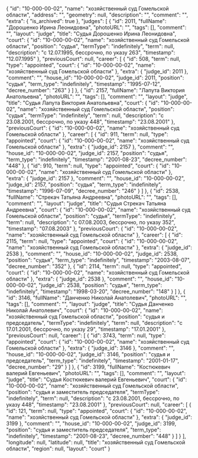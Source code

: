 {
    "id": "10-000-00-02",
    "name": "хозяйственный суд Гомельской области",
    "address": "",
    "geometry": null,
    "description": "",
    "comment": "",
    "extra": {
        "is_archived": true
    },
    "judges": [
        {
            "id": 2011,
            "fullName": "Дорошенко Ирина Леонидовна",
            "photoURL": "",
            "tags": [],
            "comment": "",
            "layout": "judge",
            "title": "Судья Дорошенко Ирина Леонидовна",
            "court": {
                "id": "10-000-00-02",
                "name": "хозяйственный суд Гомельской области",
                "position": "судья",
                "termType": "indefinitely",
                "term": null,
                "description": "c 12.07.1995, бессрочно, по указу 263",
                "timestamp": "12.07.1995"
            },
            "previousCourt": null,
            "career": [
                {
                    "id": 508,
                    "term": null,
                    "type": "appointed",
                    "court": {
                        "id": "10-000-00-02",
                        "name": "хозяйственный суд Гомельской области"
                    },
                    "extra": {
                        "judge_id": 2011
                    },
                    "comment": "",
                    "house_id": "10-000-00-02",
                    "judge_id": 2011,
                    "position": "судья",
                    "term_type": "indefinitely",
                    "timestamp": "1995-07-12",
                    "decree_number": "263"
                }
            ]
        },
        {
            "id": 2157,
            "fullName": "Лапута Виктория Анатольевна",
            "photoURL": "",
            "tags": [],
            "comment": "",
            "layout": "judge",
            "title": "Судья Лапута Виктория Анатольевна",
            "court": {
                "id": "10-000-00-02",
                "name": "хозяйственный суд Гомельской области",
                "position": "судья",
                "termType": "indefinitely",
                "term": null,
                "description": "c 23.08.2001, бессрочно, по указу 448",
                "timestamp": "23.08.2001"
            },
            "previousCourt": {
                "id": "10-000-00-02",
                "name": "хозяйственный суд Гомельской области"
            },
            "career": [
                {
                    "id": 911,
                    "term": null,
                    "type": "appointed",
                    "court": {
                        "id": "10-000-00-02",
                        "name": "хозяйственный суд Гомельской области"
                    },
                    "extra": {
                        "judge_id": 2157
                    },
                    "comment": "",
                    "house_id": "10-000-00-02",
                    "judge_id": 2157,
                    "position": "судья",
                    "term_type": "indefinitely",
                    "timestamp": "2001-08-23",
                    "decree_number": "448"
                },
                {
                    "id": 910,
                    "term": null,
                    "type": "appointed",
                    "court": {
                        "id": "10-000-00-02",
                        "name": "хозяйственный суд Гомельской области"
                    },
                    "extra": {
                        "judge_id": 2157
                    },
                    "comment": "",
                    "house_id": "10-000-00-02",
                    "judge_id": 2157,
                    "position": "судья",
                    "term_type": "indefinitely",
                    "timestamp": "1996-07-09",
                    "decree_number": "246"
                }
            ]
        },
        {
            "id": 2538,
            "fullName": "Стрекач Татьяна Андреевна",
            "photoURL": "",
            "tags": [],
            "comment": "",
            "layout": "judge",
            "title": "Судья Стрекач Татьяна Андреевна",
            "court": {
                "id": "10-000-00-02",
                "name": "хозяйственный суд Гомельской области",
                "position": "судья",
                "termType": "indefinitely",
                "term": null,
                "description": "c 07.08.2003, бессрочно, по указу 352",
                "timestamp": "07.08.2003"
            },
            "previousCourt": {
                "id": "10-000-00-02",
                "name": "хозяйственный суд Гомельской области"
            },
            "career": [
                {
                    "id": 2115,
                    "term": null,
                    "type": "appointed",
                    "court": {
                        "id": "10-000-00-02",
                        "name": "хозяйственный суд Гомельской области"
                    },
                    "extra": {
                        "judge_id": 2538
                    },
                    "comment": "",
                    "house_id": "10-000-00-02",
                    "judge_id": 2538,
                    "position": "судья",
                    "term_type": "indefinitely",
                    "timestamp": "2003-08-07",
                    "decree_number": "352"
                },
                {
                    "id": 2114,
                    "term": null,
                    "type": "appointed",
                    "court": {
                        "id": "10-000-00-02",
                        "name": "хозяйственный суд Гомельской области"
                    },
                    "extra": {
                        "judge_id": 2538
                    },
                    "comment": "",
                    "house_id": "10-000-00-02",
                    "judge_id": 2538,
                    "position": "судья",
                    "term_type": "indefinitely",
                    "timestamp": "1998-03-20",
                    "decree_number": "148"
                }
            ]
        },
        {
            "id": 3146,
            "fullName": "Данченко Николай Анатолевич",
            "photoURL": "",
            "tags": [],
            "comment": "",
            "layout": "judge",
            "title": "Судья Данченко Николай Анатолевич",
            "court": {
                "id": "10-000-00-02",
                "name": "хозяйственный суд Гомельской области",
                "position": "судья и председатель",
                "termType": "indefinitely",
                "term": null,
                "description": "c 17.01.2001, бессрочно, по указу 29",
                "timestamp": "17.01.2001"
            },
            "previousCourt": null,
            "career": [
                {
                    "id": 3743,
                    "term": null,
                    "type": "appointed",
                    "court": {
                        "id": "10-000-00-02",
                        "name": "хозяйственный суд Гомельской области"
                    },
                    "extra": {
                        "judge_id": 3146
                    },
                    "comment": "",
                    "house_id": "10-000-00-02",
                    "judge_id": 3146,
                    "position": "судья и председатель",
                    "term_type": "indefinitely",
                    "timestamp": "2001-01-17",
                    "decree_number": "29"
                }
            ]
        },
        {
            "id": 3199,
            "fullName": "Костюкевич валерий Евгеньевич",
            "photoURL": "",
            "tags": [],
            "comment": "",
            "layout": "judge",
            "title": "Судья Костюкевич валерий Евгеньевич",
            "court": {
                "id": "10-000-00-02",
                "name": "хозяйственный суд Гомельской области",
                "position": "судья и заместитель председателя",
                "termType": "indefinitely",
                "term": null,
                "description": "c 23.08.2001, бессрочно, по указу 448",
                "timestamp": "23.08.2001"
            },
            "previousCourt": null,
            "career": [
                {
                    "id": 121,
                    "term": null,
                    "type": "appointed",
                    "court": {
                        "id": "10-000-00-02",
                        "name": "хозяйственный суд Гомельской области"
                    },
                    "extra": {
                        "judge_id": 3199
                    },
                    "comment": "",
                    "house_id": "10-000-00-02",
                    "judge_id": 3199,
                    "position": "судья и заместитель председателя",
                    "term_type": "indefinitely",
                    "timestamp": "2001-08-23",
                    "decree_number": "448"
                }
            ]
        }
    ],
    "longitude": null,
    "latitude": null,
    "title": "хозяйственный суд Гомельской области",
    "region": null,
    "layout": "court"
}